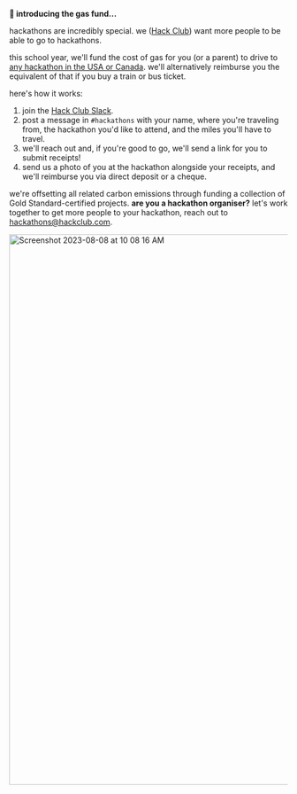 **🚗 introducing the gas fund...**

hackathons are incredibly special. we ([Hack Club](https://hackclub.com/)) want more people to be able to go to hackathons.

this school year, we'll fund the cost of gas for you (or a parent) to drive to  [any hackathon in the USA or Canada](https://hackathons.hackclub.com/). we'll alternatively reimburse you the equivalent of that if you buy a train or bus ticket.

here's how it works:

1.  join the  [Hack Club Slack](https://hackclub.com/slack).
2.  post a message in  `#hackathons`  with your name, where you're traveling from, the hackathon you'd like to attend, and the miles you'll have to travel.
3.  we'll reach out and, if you're good to go, we'll send a link for you to submit receipts!
4.  send us a photo of you at the hackathon alongside your receipts, and we'll reimburse you via direct deposit or a cheque.

we're offsetting all related carbon emissions through funding a collection of Gold Standard-certified projects.  **are you a hackathon organiser?**  let's work together to get more people to your hackathon, reach out to  [hackathons@hackclub.com](mailto:hackathons@hackclub.com).

<img width="994" alt="Screenshot 2023-08-08 at 10 08 16 AM" src="https://github.com/hackclub/gas-fund/assets/39828164/79dd41d2-644b-4ae4-9f45-564b8e0a0963">
